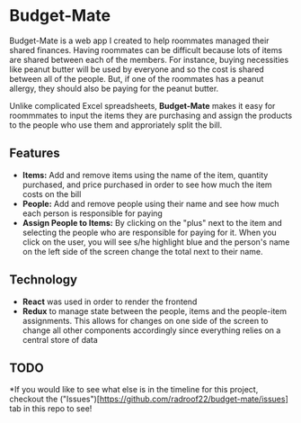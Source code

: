 # Budget-Mate
Budget-Mate is a web app I created to help roommates managed their shared finances. Having roommates can be difficult because lots of items are shared between each of the members. For instance, buying necessities like peanut butter will be used by everyone and so the cost is shared between all of the people. But, if one of the roommates has a peanut allergy, they should also be paying for the peanut butter. 

Unlike complicated Excel spreadsheets, **Budget-Mate** makes it easy for roommmates to input the items they are purchasing and assign the products to the people who use them and approriately split the bill.

## Features
* **Items:** Add and remove items using the name of the item, quantity purchased, and price purchased in order to see how much the item costs on the bill
* **People:** Add and remove people using their name and see how much each person is responsible for paying
* **Assign People to Items:** By clicking on the "plus" next to the item and selecting the people who are responsible for paying for it. When you click on the user, you will see s/he highlight blue and the person's name on the left side of the screen change the total next to their name.

## Technology
* **React** was used in order to render the frontend
* **Redux** to manage state between the people, items and the people-item assignments. This allows for changes on one side of the screen to change all other components accordingly since everything relies on a central store of data

## TODO
*If you would like to see what else is in the timeline for this project, checkout the ("Issues")[https://github.com/radroof22/budget-mate/issues] tab in this repo to see!